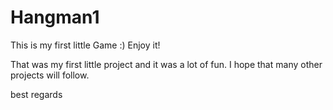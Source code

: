# Hangman1
This is my first little Game :) Enjoy it!


That was my first little project and it was a lot of fun. I hope that many other projects will follow.

best regards



